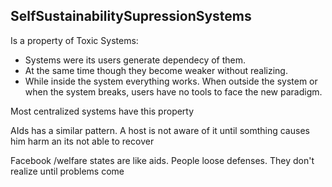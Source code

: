 ## SelfSustainabilitySupressionSystems

Is a property of Toxic Systems:

- Systems were its users generate dependecy of them.
- At the same time though they become weaker without realizing.
- While inside the system everything works. When outside the system or when the system breaks, users have no tools to face the new paradigm.

Most centralized systems have this property

AIds has a similar pattern. A host is not aware of it until somthing causes him harm an its not able to recover

Facebook /welfare states are like aids. People loose defenses. They don't realize until problems come

